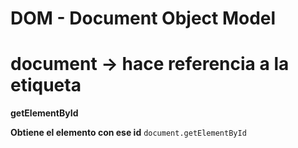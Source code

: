 # DOM - Document Object Model

# document -> hace referencia a la etiqueta <body>

**getElementById**

**Obtiene el elemento con ese id** `document.getElementById`